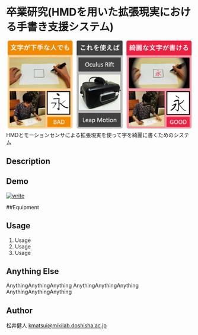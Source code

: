 卒業研究(HMDを用いた拡張現実における手書き支援システム)
====

![graduate](https://github.com/kentx422/Resource/blob/master/img/graduate_intro.png?raw=true)
HMDとモーションセンサによる拡張現実を使って字を綺麗に書くためのシステム

## Description


## Demo
[![write](http://img.youtube.com/vi/Op5xyvNrfpg/0.jpg)](https://www.youtube.com/watch?v=Op5xyvNrfpg)

##Equipment

## Usage

1. Usage
2. Usage
3. Usage

## Anything Else

AnythingAnythingAnything
AnythingAnythingAnything
AnythingAnythingAnything

## Author

松井健人
<kmatsui@mikilab.doshisha.ac.jp>
